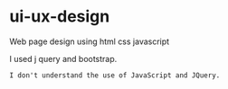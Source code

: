 # ui-ux-design
   
Web page design using html css javascript
   
I used j query and bootstrap.

    I don't understand the use of JavaScript and JQuery.


